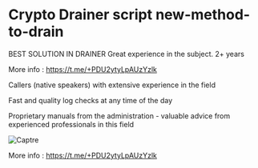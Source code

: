 # Crypto Drainer script new-method-to-drain
BEST SOLUTION IN DRAINER Great experience in the subject. 2+ years


More info : https://t.me/+PDU2ytyLpAUzYzlk


Callers (native speakers) with extensive experience in the field

Fast and quality log checks at any time of the day

Proprietary manuals from the administration - valuable advice from experienced professionals in this field

![Captre](https://github.com/user-attachments/assets/5e1d5f41-f7e9-4990-9800-c71f3141cf5f)

More info : https://t.me/+PDU2ytyLpAUzYzlk



